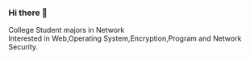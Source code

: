 ### Hi there 👋
College Student majors in Network   
Interested in Web,Operating System,Encryption,Program and Network Security.

